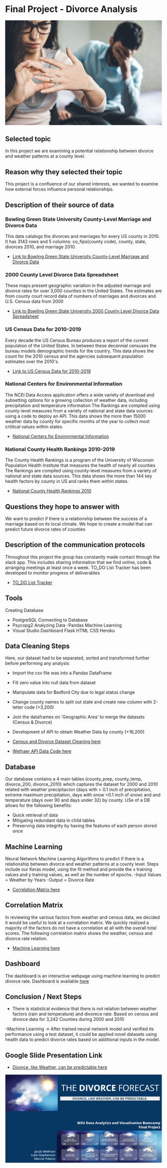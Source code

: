# Final Project - Divorce Analysis

![Divorce](static/Images/divorce.jpeg)

## Selected topic 
 In this project we are examining a potential relationship between divorce and weather patterns at a county level.
 
## Reason why they selected their topic 
 This project is a confluence of our shared interests, we wanted to examine how external forces influence personal relationships.
 
## Description of their source of data 
### Bowling Green State University County-Level Marriage and Divorce Data
 This data catalogs the divorces and marriages for every US county in 2010. 
 It has 3143 rows and 5 columns: co_fips(county code), county, state, divorces 2010, and marriage 2010.   
- [Link to Bowling Green State University County-Level Marriage and Divorce Data](https://www.bgsu.edu/ncfmr/resources/data/original-data/county-level-marriage-divorce-data-2010.html)

### 2000 County Level Divorce Data Spreadsheet
These maps present geographic variation in the adjusted marriage and divorce rates for over 3,000 counties in the United States. The estimates are from county court record data of numbers of marriages and divorces and U.S. Census data from 2000
- [Link to Bowling Green State University 2000 County Level Divorce Data Spreadsheet](https://www.bgsu.edu/ncfmr/resources/data/original-data/county-level-marriage-divorce-data-2000.html)

### US Census Data for 2010-2019
 Every decade the US Census Bureau produces a report of the current population of the United States.
 In between these decennial censuses the bureau models demographic trends for the country.
 This data shows the count for the 2010 census and the agencies subsequent population estimates over the 2010's.  
- [Link to US Census Data for 2010-2019](https://www.census.gov/data/datasets/time-series/demo/popest/2010s-counties-total.html)

### National Centers for Environmental Information 
 The NCEI Data Access application offers a wide variety of download and subsetting options for a growing collection of weather data, including precipitation and temperature     information 
 The Rankings are compiled using county-level measures from a variety of national and state data sources using a code to deploy an API.
 This data shows the more than 15000 weather data by county for specific months of the year to collect most crititcal values within states.  
- [National Centers for Environmental Information](https://www.ncei.noaa.gov/access)

### National County Health Rankings 2010-2019
 The County Health Rankings is a program of the University of Wisconsin Population Health Institute that measures the health of nearly all counties 
 The Rankings are compiled using county-level measures from a variety of national and state data sources.
 This data shows the more than 144 key health factors by county in US and ranks them within states.  
- [National County Health Rankings 2010](https://www.countyhealthrankings.org/explore-health-rankings/rankings-data-documentation/national-data-documentation-2010-2019)

## Questions they hope to answer with
 We want to predict if there is a relationship between the success of a marriage based on its local climate.
 We hope to create a model that can predict future divorce rates of counties 
 
##  Description of the communication protocols 
 Throughout this project the group has constantly made contact through the slack app.
 This includes sharing information that we find online, code & arranging meetings at least once a week.
 TO_DO List Tracker has been developed to monitor progress of deliverables 
 - [TO_DO List Tracker](https://docs.google.com/spreadsheets/d/1U_9O-k0YK3AiKl6bOaacjRLvW4Q3csCAwT0udpdqPrk/edit?usp=sharing)

## Tools
Creating Database
- PostgreSQL
Connecting to Database
- Psycopg2
Analyzing Data
-Pandas
Machine Learning
- Visual Studio 
Dashboard
Flask
HTML
CSS
Heroku

## Data Cleaning Steps
Here, our dataset had to be separated, sorted and transformed further before performing any analysis
- Import the csv file was into a Pandas DataFrame
- Fill zero value into null data from dataset
- Manipulate data for Bedford City due to legal status change
- Change county names to split out state and create new column with 2-letter code (+3,200)
- Join the dataframes on 'Geographic Area' to merge the datasets (Census & Divorce)
- Development of API to obtain Weather Data by county  (+16,200)

- [Census and Divorce Dataset Cleaning here](static/Jupyter_Notebooks/Data_Cleaning_Divorce_Weather.ipynb)
- [Wethaer API Data Code here](static/Jupyter_Notebooks/Get_Weather_Data_2.ipynb)

## Database 
Our database contains a 4 main tables (county_prep, county_temp, divorce_200, divorce_2010) which captures the dataset for 2000 and 2010 related with weather precipitacion (days with > 0.1 inch of precipitation, extreme maximum precipitation,  days with snow >0.1 inch of snow) and and temperature (days over 90 and days under 32) by county. USe of a DB allows for the following benefits: 

- Quick retrieval of data
- Mitigating redundant data in child tables
- Preserving data integrity by having the features of each person stored once

## Machine Learning 
Neural Network Machine Learning Algorithms to predict if there is a relationship between divorce and weather patterns at a county level. 
Steps include our Keras model, using the fit method and provide the x training values and y training values, as well as the number of epochs.
-Input Values = Weather by Years 
-Output = Divorce Rate 

- [Correlation Matrix here](static/Jupyter_Notebooks/DivorceNN.ipynb)

## Correlation Matrix
In reviewing the various factors from weather and census data, we decided it would be useful to look at a correlation matrix. We quickly realized a majority of the factors do not have a correlation at all with the overall total scores. The following correlation matrix shows the weather, census and divorce rate relation.

- [Machine Learning here](static/Jupyter_Notebooks/correlation_matrix.ipynb)

## Dashboard
The dashboard is an interactive webpage using machine learning to predict divorce rate. Dashboard is available [here](https://some-dont-like-it-hot.herokuapp.com/)

## Conclusion / Next Steps

- There is statistical evidence that there is not relation between weather factors (rain and temperature) and divorece rate. Based on census and divorce data for 3,242 Counties during 2000 and 2010 

-Machine Learning → After  trained neural network model and verified its performance using a test dataset, it could be applied novel datasets using health data to predict divorce rates based on additional inputs in the model.

## Google Slide Presentation Link
- [Divorce, like Weather, can be predictable here](https://docs.google.com/presentation/d/1D8cOtKXKZau2pQhyuw1ub7cr5JZfprV3wk8EgnLWJCA/edit?usp=sharing)
 

![Divorce](static/Images/Final_Project.png)
